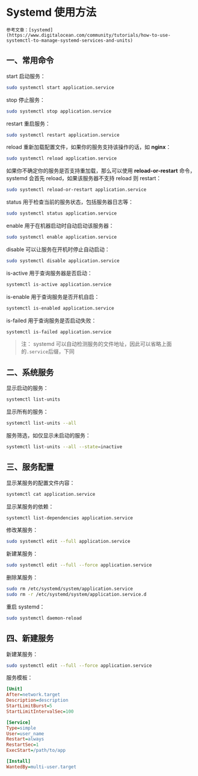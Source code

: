 # Systemd 使用方法

```admonish info
参考文章：[systemd](https://www.digitalocean.com/community/tutorials/how-to-use-systemctl-to-manage-systemd-services-and-units)
```

## 一、常用命令

start 启动服务：

```sh
sudo systemctl start application.service
```

stop 停止服务：

```sh
sudo systemctl stop application.service
```

restart 重启服务：

```sh
sudo systemctl restart application.service
```

reload 重新加载配置文件，如果你的服务支持该操作的话，如 **nginx**：

```sh
sudo systemctl reload application.service
```

如果你不确定你的服务是否支持重加载，那么可以使用 **reload-or-restart** 命令，systemd 会首先 reload，如果该服务器不支持 reload 则 restart：

```sh
sudo systemctl reload-or-restart application.service
```

status 用于检查当前的服务状态，包括服务器日志等：

```sh
sudo systemctl status application.service
```

enable 用于在机器启动时自动启动该服务器：

```sh
sudo systemctl enable application.service
```

disable 可以让服务在开机时停止自动启动：

```sh
sudo systemctl disable application.service
```

is-active 用于查询服务器是否启动：

```sh
systemctl is-active application.service
```

is-enable 用于查询服务是否开机自启：

```sh
systemctl is-enabled application.service
```

is-failed 用于查询服务是否启动失败：

```sh
systemctl is-failed application.service
```

> 注：
> systemd 可以自动检测服务的文件地址，因此可以省略上面的`.service`后缀，下同

## 二、系统服务

显示启动的服务：

```sh
systemctl list-units
```

显示所有的服务：

```sh
systemctl list-units --all
```

服务筛选，如仅显示未启动的服务：

```sh
systemctl list-units --all --state=inactive
```

## 三、服务配置

显示某服务的配置文件内容：

```sh
systemctl cat application.service
```

显示某服务的依赖：

```sh
systemctl list-dependencies application.service
```

修改某服务：

```sh
sudo systemctl edit --full application.service
```

新建某服务：

```sh
sudo systemctl edit --full --force application.service
```

删除某服务：

```sh
sudo rm /etc/systemd/system/application.service
sudo rm -r /etc/systemd/system/application.service.d
```

重启 systemd：

```sh
sudo systemctl daemon-reload
```

## 四、新建服务

新建某服务：

```sh
sudo systemctl edit --full --force application.service
```

服务模板：

```ini
[Unit]
After=network.target
Description=description
StartLimitBurst=5
StartLimitIntervalSec=100

[Service]
Type=simple
User=user_name
Restart=always
RestartSec=1
ExecStart=/path/to/app

[Install]
WantedBy=multi-user.target
```
